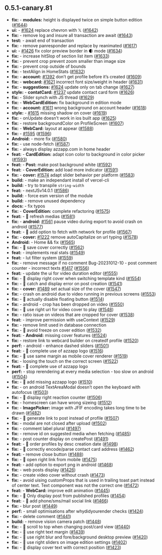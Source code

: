 ## 0.5.1-canary.81

* **fix:**  - **modules:** height is displayed twice on simple button edition ([#1644](https://github.com/AzzappApp/azzapp/pull/1644))
* **ui:**  - [#1624](https://github.com/AzzappApp/azzapp/pull/1624) replace chevron with 𝕏 ([#1642](https://github.com/AzzappApp/azzapp/pull/1642))
* **fix:**  - remove log and insure all transaction are await ([#1643](https://github.com/AzzappApp/azzapp/pull/1643))
* **test:**  - await end of transaction
* **fix:**  - remove panresponder and replace by reanimated ([#1617](https://github.com/AzzappApp/azzapp/pull/1617))
* **ui:**  - [#1426](https://github.com/AzzappApp/azzapp/pull/1426) fix color preview border in 🌒 mode ([#1634](https://github.com/AzzappApp/azzapp/pull/1634))
* **fix:**  - increase hitSlop of section list item ([#1633](https://github.com/AzzappApp/azzapp/pull/1633))
* **fix:**  - prevent crop prevent zoom smaller than image size
* **fix:**  - prevent crop outside of bounds
* **fix:**  - textAlign in HomeStats ([#1632](https://github.com/AzzappApp/azzapp/pull/1632))
* **fix:**  - **account:** [#1392](https://github.com/AzzappApp/azzapp/pull/1392) don’t get profile before it’s created ([#1609](https://github.com/AzzappApp/azzapp/pull/1609))
* **fix:**  - **webcard:** [#1621](https://github.com/AzzappApp/azzapp/pull/1621) incorrect font size/weight in header ([#1631](https://github.com/AzzappApp/azzapp/pull/1631))
* **fix:**  - **suggestions:** [#1624](https://github.com/AzzappApp/azzapp/pull/1624) update only on tab change ([#1627](https://github.com/AzzappApp/azzapp/pull/1627))
* **style:**  - **contatCard:** [#1237](https://github.com/AzzappApp/azzapp/pull/1237) update contact card form ([#1626](https://github.com/AzzappApp/azzapp/pull/1626))
* **fix:**  - Slider synch with JS thread ([#1629](https://github.com/AzzappApp/azzapp/pull/1629))
* **fix:**  - **WebCardEdition:** fix background in edition mode
* **fix:**  - **account:** [#1611](https://github.com/AzzappApp/azzapp/pull/1611) wrong background on account header ([#1618](https://github.com/AzzappApp/azzapp/pull/1618))
* **style:**  - [#1615](https://github.com/AzzappApp/azzapp/pull/1615) missing shadow on cover ([#1619](https://github.com/AzzappApp/azzapp/pull/1619))
* **fix:**  - onUpdate doesn’t work in ios built app ([#1625](https://github.com/AzzappApp/azzapp/pull/1625))
* **fix:**  - restore backgroundColor on ProfileScreen ([#1607](https://github.com/AzzappApp/azzapp/pull/1607))
* **fix:**  - **WebCard:** layout at appear ([#1588](https://github.com/AzzappApp/azzapp/pull/1588))
* **fix:**  - [#1595](https://github.com/AzzappApp/azzapp/pull/1595) ([#1596](https://github.com/AzzappApp/azzapp/pull/1596))
* **Android:**  - more fix ([#1580](https://github.com/AzzappApp/azzapp/pull/1580))
* **fix:**  - use node-fetch ([#1587](https://github.com/AzzappApp/azzapp/pull/1587))
* **fix:**  - always display azzapp.com in  home header
* **feat:**  - **CardEdition:** adapt icon color to background in color picker ([#1593](https://github.com/AzzappApp/azzapp/pull/1593))
* **feat:**  - **Post:** make post background white ([#1592](https://github.com/AzzappApp/azzapp/pull/1592))
* **feat:**  - **CoverEdition:** add load more indicator ([#1591](https://github.com/AzzappApp/azzapp/pull/1591))
* **fix:**  - **cover:** [#1574](https://github.com/AzzappApp/azzapp/pull/1574) adapt slider behavior per platform ([#1583](https://github.com/AzzappApp/azzapp/pull/1583))
* **build:**  - make an independant install of vercel-cli
* **build:**  - try to transpile `string-width`
* **feat:**  - nextJSv14.0.1 ([#1586](https://github.com/AzzappApp/azzapp/pull/1586))
* **build:**  - force esm version of the module
* **build:**  - remove unused dependency
* **docs:**  - fix typos
* **fix:**  - **CoverEdition:** complete refactoring ([#1575](https://github.com/AzzappApp/azzapp/pull/1575))
* **feat:**  - 🎸 refresh medias ([#1581](https://github.com/AzzappApp/azzapp/pull/1581))
* **fix:**  - **android:** [#1561](https://github.com/AzzappApp/azzapp/pull/1561) pause video during export to avoid crash on android ([#1577](https://github.com/AzzappApp/azzapp/pull/1577))
* **feat:**  - 🎸 add option to fetch with network for profile ([#1567](https://github.com/AzzappApp/azzapp/pull/1567))
* **fix:**  - **cover:** [#1222](https://github.com/AzzappApp/azzapp/pull/1222) remove autoCapitalize on url typing ([#1578](https://github.com/AzzappApp/azzapp/pull/1578))
* **Android:**  - Home && fix ([#1565](https://github.com/AzzappApp/azzapp/pull/1565))
* **fix:**  - 🐛 save cover correctly ([#1562](https://github.com/AzzappApp/azzapp/pull/1562))
* **feat:**  - implements real stats ([#1549](https://github.com/AzzappApp/azzapp/pull/1549))
* **feat:**  - lut filter system ([#1559](https://github.com/AzzappApp/azzapp/pull/1559))
* **fix:**  - remove message if no comment Bug-20231012-10 - post comment counter - incorrect texts [#1417](https://github.com/AzzappApp/azzapp/pull/1417) ([#1556](https://github.com/AzzappApp/azzapp/pull/1556))
* **feat:**  - update the ui for video duration editor ([#1555](https://github.com/AzzappApp/azzapp/pull/1555))
* **fix:**  - 🐛 display right cover when switching template kind ([#1554](https://github.com/AzzappApp/azzapp/pull/1554))
* **fix:**  - 🐛 catch and display error on post creation ([#1541](https://github.com/AzzappApp/azzapp/pull/1541))
* **fix:**  - **cover:** [#1489](https://github.com/AzzappApp/azzapp/pull/1489) set actual size of the cover ([#1547](https://github.com/AzzappApp/azzapp/pull/1547))
* **fix:**  - crash on android due to video running in previous screens ([#1553](https://github.com/AzzappApp/azzapp/pull/1553))
* **fix:**  - 🐛 actually disable floating button ([#1514](https://github.com/AzzappApp/azzapp/pull/1514))
* **fix:**  - android - crop has been dropped on video ([#1550](https://github.com/AzzappApp/azzapp/pull/1550))
* **fix:**  - 🐛 use right uri for video cover to play ([#1548](https://github.com/AzzappApp/azzapp/pull/1548))
* **fix:**  - ratio issue on videos that are cropped for cover ([#1538](https://github.com/AzzappApp/azzapp/pull/1538))
* **feat:**  - improve permission with useContext ([#1529](https://github.com/AzzappApp/azzapp/pull/1529))
* **fix:**  - remove limit used in database connection
* **fix:**  - 🐛 avoid freeze on cover edition ([#1532](https://github.com/AzzappApp/azzapp/pull/1532))
* **feat:**  - **Android:** missing cover features ([#1524](https://github.com/AzzappApp/azzapp/pull/1524))
* **fix:**  - restore link to webcard builder on createdf profile ([#1520](https://github.com/AzzappApp/azzapp/pull/1520))
* **perf:**  - android - enhance dashed sliders ([#1501](https://github.com/AzzappApp/azzapp/pull/1501))
* **feat:**  - 🎸 complete use of azzapp logo ([#1516](https://github.com/AzzappApp/azzapp/pull/1516))
* **fix:**  - 🐛 use same margin as mobile cover renderer ([#1519](https://github.com/AzzappApp/azzapp/pull/1519))
* **fix:**  - loosing the touch on the correct screen ([#1522](https://github.com/AzzappApp/azzapp/pull/1522))
* **feat:**  - 🎸 complete use of azzapp logo
* **perf:**  - stop rerendering at every media selection - too slow on android ([#1504](https://github.com/AzzappApp/azzapp/pull/1504))
* **fix:**  - 🐛 add missing azzapp logo ([#1510](https://github.com/AzzappApp/azzapp/pull/1510))
* **fix:**  - on android TextAreaModal doesn’t open the keyboard with autofocus ([#1503](https://github.com/AzzappApp/azzapp/pull/1503))
* **fix:**  - 🐛 display right reaction counter ([#1506](https://github.com/AzzappApp/azzapp/pull/1506))
* **fix:**  - homescreen can have wrong sizeing ([#1512](https://github.com/AzzappApp/azzapp/pull/1512))
* **fix:**  - **ImagePicker:** image with JFIF encoding takes long time to be drawn ([#1482](https://github.com/AzzappApp/azzapp/pull/1482))
* **fix:**  - 🐛 generate link to post instead of profile ([#1507](https://github.com/AzzappApp/azzapp/pull/1507))
* **fix:**  - modal are not closed after upload ([#1502](https://github.com/AzzappApp/azzapp/pull/1502))
* **fix:**  - comment label plural ([#1497](https://github.com/AzzappApp/azzapp/pull/1497))
* **fix:**  - remove id on suggested media when fetching ([#1485](https://github.com/AzzappApp/azzapp/pull/1485))
* **fix:**  - post counter display on createPost ([#1491](https://github.com/AzzappApp/azzapp/pull/1491))
* **feat:**  - 🎸 order profiles by desc creation date ([#1498](https://github.com/AzzappApp/azzapp/pull/1498))
* **fix:**  - 🐛 correctly encode/parse contact card address ([#1462](https://github.com/AzzappApp/azzapp/pull/1462))
* **feat:**  - remove close button ([#1488](https://github.com/AzzappApp/azzapp/pull/1488))
* **fix:**  - 🐛 open right link from mobile ([#1475](https://github.com/AzzappApp/azzapp/pull/1475))
* **feat:**  - add option to export png in android ([#1468](https://github.com/AzzappApp/azzapp/pull/1468))
* **fix:**  - web posts display ([#1426](https://github.com/AzzappApp/azzapp/pull/1426))
* **fix:**  - create video cover without crash ([#1473](https://github.com/AzzappApp/azzapp/pull/1473))
* **fix:**  - avoid uising customProps that is used in trailing toast part instead of center text. Text component was not the correct one ([#1472](https://github.com/AzzappApp/azzapp/pull/1472))
* **feat:**  - **WebCard:** improve edit animation ([#1445](https://github.com/AzzappApp/azzapp/pull/1445))
* **fix:**  - 🐛 Only display post from published profiles ([#1454](https://github.com/AzzappApp/azzapp/pull/1454))
* **feat:**  - 🎸 add phone/sms/mail social link ([#1466](https://github.com/AzzappApp/azzapp/pull/1466))
* **fix:**  - blur post ([#1449](https://github.com/AzzappApp/azzapp/pull/1449))
* **perf:**  - small optimisations after whydidyourender checks ([#1424](https://github.com/AzzappApp/azzapp/pull/1424))
* **fix:**  - delete comment ([#1441](https://github.com/AzzappApp/azzapp/pull/1441))
* **build:**  - remove vision camera patch ([#1448](https://github.com/AzzappApp/azzapp/pull/1448))
* **fix:**  - 🐛 scroll to top when changing post/card view ([#1440](https://github.com/AzzappApp/azzapp/pull/1440))
* **fix:**  - 🐛 use right text margin ([#1439](https://github.com/AzzappApp/azzapp/pull/1439))
* **fix:**  - 🐛 use right blur and fore/background desktop preview ([#1420](https://github.com/AzzappApp/azzapp/pull/1420))
* **fix:**  - 🐛 use right sliders on image edition settings ([#1402](https://github.com/AzzappApp/azzapp/pull/1402))
* **fix:**  - 🐛 display cover text with correct position ([#1423](https://github.com/AzzappApp/azzapp/pull/1423))